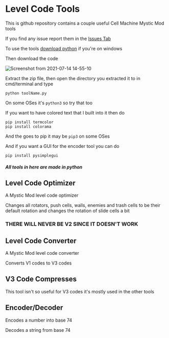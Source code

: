 # Level Code Tools
This is github repository contains a couple useful Cell Machine Mystic Mod tools

If you find any issue report them in the [Issues Tab](https://github.com/BlockOG/Level-Code-Tools/issues)

To use the tools [download python](https://www.python.org/downloads/) if you're on windows

Then download the code

![Screenshot from 2021-07-14 14-55-10](https://user-images.githubusercontent.com/68442822/125618377-cadd57ed-22d8-4cbc-a933-216afa529ddb.png)

Extract the zip file, then open the directory you extracted it to in cmd/terminal and type

```
python toolName.py
```

On some OSes it's `python3` so try that too

If you want to have colored text that I built into it then do

```
pip install termcolor
pip install colorama
```

And the goes to pip it may be `pip3` on some OSes

And if you want a GUI for the encoder tool you can do

```
pip install pysimplegui
```

##### All tools in here are made in python

## Level Code Optimizer
A Mystic Mod level code optimizer

Changes all rotators, push cells, walls, enemies and trash cells to be their default rotation and changes the rotation of slide cells a bit
### THERE WILL NEVER BE V2 SINCE IT DOESN'T WORK

## Level Code Converter
A Mystic Mod level code converter

Converts V1 codes to V3 codes

## V3 Code Compresses
This tool isn't so useful for V3 codes it's mostly used in the other tools

## Encoder/Decoder
Encodes a number into base 74

Decodes a string from base 74
